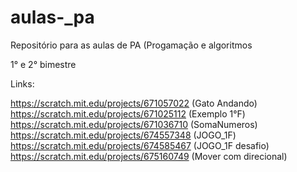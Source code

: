 # aulas-_pa
Repositório para as aulas de PA (Progamação e algoritmos

1° e 2° bimestre

Links:

https://scratch.mit.edu/projects/671057022 (Gato Andando)
https://scratch.mit.edu/projects/671025112 (Exemplo 1°F)
https://scratch.mit.edu/projects/671036710 (SomaNumeros)
https://scratch.mit.edu/projects/674557348 (JOGO_1F)
https://scratch.mit.edu/projects/674585467 (JOGO_1F desafio)
https://scratch.mit.edu/projects/675160749 (Mover com direcional)
